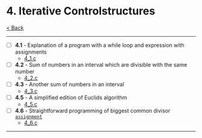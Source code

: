# 4. Iterative Controlstructures
[< Back](../README.md)

---
- [ ] **4.1** - Explanation of a program with a while loop and expression with assignments
    - [4_1.c](./4_1.c)
- [ ] **4.2** - Sum of numbers in an interval which are divisible with the same number
    - [4_2.c](./4_2.c)
- [ ] **4.3** - Another sum of numbers in an interval
    - [4_3.c](./4_3.c)
- [ ] **4.5** - A simplified edition of Euclids algorithm
    - [4_5.c](./4_5.c)
- [ ] **4.6** - Straightforward programming of biggest common divisor [`assignment`](../assignments/assignment_4.c)
    - [4_6.c](./4_6.c)
---